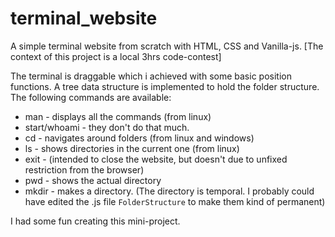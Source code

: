 # terminal_website
A simple terminal website from scratch with HTML, CSS and Vanilla-js.
[The context of this project is a local 3hrs code-contest]

The terminal is draggable which i achieved with some basic position functions.
A tree data structure is implemented to hold the folder structure.
The following commands are available:


* man - displays all the commands (from linux)
* start/whoami - they don't do that much.
* cd - navigates around folders (from linux and windows)
* ls - shows directories in the current one (from linux)
* exit - (intended to close the website, but doesn't due to unfixed restriction from the browser)
* pwd - shows the actual directory
* mkdir - makes a directory. (The directory is temporal. I probably could have edited the .js file `FolderStructure` to make them kind of permanent)

I had some fun creating this mini-project.
